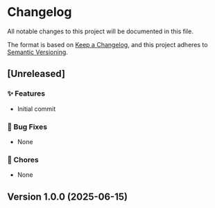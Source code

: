 # Changelog

All notable changes to this project will be documented in this file.

The format is based on [Keep a Changelog](https://keepachangelog.com/en/1.0.0/),
and this project adheres to [Semantic Versioning](https://semver.org/spec/v2.0.0.html).

## [Unreleased]

### ✨ Features
- Initial commit

### 🐛 Bug Fixes
- None

### 🔨 Chores
- None
## Version 1.0.0 (2025-06-15)


